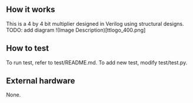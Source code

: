 <!---

This file is used to generate your project datasheet. Please fill in the information below and delete any unused
sections.

You can also include images in this folder and reference them in the markdown. Each image must be less than
512 kb in size, and the combined size of all images must be less than 1 MB.
-->

## How it works

This is a 4 by 4 bit multiplier designed in Verilog using structural designs. 
TODO: add diagram
!(Image Description)[ttlogo_400.png]

## How to test

To run test, refer to test/README.md. To add new test, modify test/test.py. 

## External hardware

None. 

